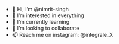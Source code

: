- 👋 Hi, I’m @nimrit-singh
- 👀 I’m interested in everything
- 🌱 I’m currently learning 
- 💞️ I’m looking to collaborate
- 📫 Reach me on instagram: @integrale_X

<!---
nimrit-singh/nimrit-singh is a ✨ special ✨ repository because its `README.md` (this file) appears on your GitHub profile.
You can click the Preview link to take a look at your changes.
--->
